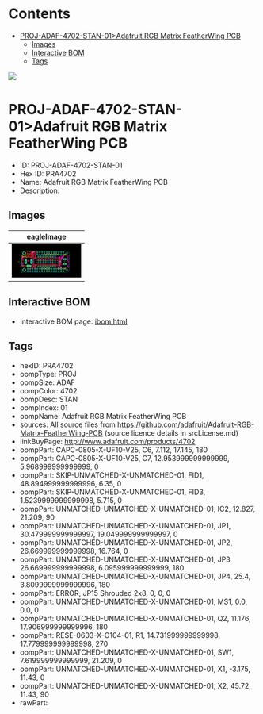 



Contents
========

* [PROJ-ADAF-4702-STAN-01>Adafruit RGB Matrix FeatherWing PCB](#proj-adaf-4702-stan-01adafruit-rgb-matrix-featherwing-pcb)
	* [Images](#images)
	* [Interactive BOM](#interactive-bom)
	* [Tags](#tags)
  
![][im]
# PROJ-ADAF-4702-STAN-01>Adafruit RGB Matrix FeatherWing PCB

- ID: PROJ-ADAF-4702-STAN-01
- Hex ID: PRA4702
- Name: Adafruit RGB Matrix FeatherWing PCB
- Description: 

## Images
  
  

|eagleImage|
| :---: |
|[![eagleImage](eagleImage_140.png)](eagleImage_600.png)|

## Interactive BOM

- Interactive BOM page: [ibom.html](kicad/bom/ibom.html)

## Tags

- hexID: PRA4702
- oompType: PROJ
- oompSize: ADAF
- oompColor: 4702
- oompDesc: STAN
- oompIndex: 01
- oompName: Adafruit RGB Matrix FeatherWing PCB
- sources: All source files from https://github.com/adafruit/Adafruit-RGB-Matrix-FeatherWing-PCB (source licence details in srcLicense.md)
- linkBuyPage: http://www.adafruit.com/products/4702
- oompPart: CAPC-0805-X-UF10-V25, C6, 7.112, 17.145, 180
- oompPart: CAPC-0805-X-UF10-V25, C7, 12.953999999999999, 5.968999999999999, 0
- oompPart: SKIP-UNMATCHED-X-UNMATCHED-01, FID1, 48.894999999999996, 6.35, 0
- oompPart: SKIP-UNMATCHED-X-UNMATCHED-01, FID3, 1.5239999999999998, 5.715, 0
- oompPart: UNMATCHED-UNMATCHED-X-UNMATCHED-01, IC2, 12.827, 21.209, 90
- oompPart: UNMATCHED-UNMATCHED-X-UNMATCHED-01, JP1, 30.479999999999997, 19.049999999999997, 0
- oompPart: UNMATCHED-UNMATCHED-X-UNMATCHED-01, JP2, 26.669999999999998, 16.764, 0
- oompPart: UNMATCHED-UNMATCHED-X-UNMATCHED-01, JP3, 26.669999999999998, 6.095999999999999, 180
- oompPart: UNMATCHED-UNMATCHED-X-UNMATCHED-01, JP4, 25.4, 3.8099999999999996, 180
- oompPart: ERROR, JP15 Shrouded 2x8, 0, 0, 0
- oompPart: UNMATCHED-UNMATCHED-X-UNMATCHED-01, MS1, 0.0, 0.0, 0
- oompPart: UNMATCHED-UNMATCHED-X-UNMATCHED-01, Q2, 11.176, 17.906999999999996, 180
- oompPart: RESE-0603-X-O104-01, R1, 14.731999999999998, 17.779999999999998, 270
- oompPart: UNMATCHED-UNMATCHED-X-UNMATCHED-01, SW1, 7.619999999999999, 21.209, 0
- oompPart: UNMATCHED-UNMATCHED-X-UNMATCHED-01, X1, -3.175, 11.43, 0
- oompPart: UNMATCHED-UNMATCHED-X-UNMATCHED-01, X2, 45.72, 11.43, 90
- rawPart: 



[im]: eagleImage_450.png
